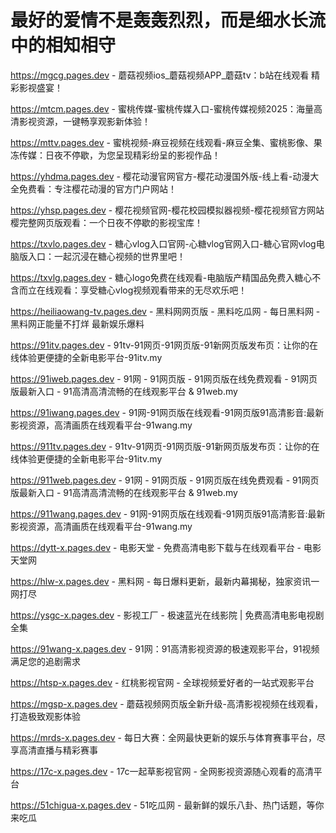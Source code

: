 # 最好的爱情不是轰轰烈烈，而是细水长流中的相知相守

https://mgcg.pages.dev - 蘑菇视频ios_蘑菇视频APP_蘑菇tv：b站在线观看 精彩影视盛宴！

https://mtcm.pages.dev - 蜜桃传媒-蜜桃传媒入口-蜜桃传媒视频2025：海量高清影视资源，一键畅享观影新体验！

https://mttv.pages.dev - 蜜桃视频-麻豆视频在线观看-麻豆全集、蜜桃影像、果冻传媒：日夜不停歇，为您呈现精彩纷呈的影视作品！

https://yhdma.pages.dev - 樱花动漫官网官方-樱花动漫国外版-线上看-动漫大全免费看：专注樱花动漫的官方门户网站！

https://yhsp.pages.dev - 樱花视频官网-樱花校园模拟器视频-樱花视频官方网站樱完整网页版观看：一个日夜不停歇的影视宝库！

https://txvlo.pages.dev - 糖心vlog入口官网-心糖vlog官网入口-糖心官网vlog电脑版入口：一起沉浸在糖心视频的世界里吧！

https://txvlg.pages.dev - 糖心logo免费在线观看-电脑版产精国品免费入糖心不含而立在线观看：享受糖心vlog视频观看带来的无尽欢乐吧！

https://heiliaowang-tv.pages.dev - 黑料网网页版 - 黑料吃瓜网 - 每日黑料网 - 黑料网正能量不打烊 最新娱乐爆料

https://91itv.pages.dev - 91tv-91网页-91网页版-91新网页版发布页：让你的在线体验更便捷的全新电影平台-91itv.my

https://91iweb.pages.dev - 91网 - 91网页版 - 91网页版在线免费观看 - 91网页版最新入口 - 91高清高清流畅的在线观影平台 & 91web.my

https://91iwang.pages.dev - 91网-91网页版在线观看-91网页版91高清影音:最新影视资源，高清画质在线观看平台-91wang.my

https://911tv.pages.dev - 91tv-91网页-91网页版-91新网页版发布页：让你的在线体验更便捷的全新电影平台-91itv.my

https://911web.pages.dev - 91网 - 91网页版 - 91网页版在线免费观看 - 91网页版最新入口 - 91高清高清流畅的在线观影平台 & 91web.my

https://911wang.pages.dev - 91网-91网页版在线观看-91网页版91高清影音:最新影视资源，高清画质在线观看平台-91wang.my

https://dytt-x.pages.dev - 电影天堂 - 免费高清电影下载与在线观看平台 - 电影天堂网

https://hlw-x.pages.dev - 黑料网 - 每日爆料更新，最新内幕揭秘，独家资讯一网打尽

https://ysgc-x.pages.dev - 影视工厂 - 极速蓝光在线影院 | 免费高清电影电视剧全集

https://91wang-x.pages.dev - 91网：91高清影视资源的极速观影平台，91视频满足您的追剧需求

https://htsp-x.pages.dev - 红桃影视官网 - 全球视频爱好者的一站式观影平台

https://mgsp-x.pages.dev - 蘑菇视频网页版全新升级-高清影视视频在线观看，打造极致观影体验

https://mrds-x.pages.dev - 每日大赛：全网最快更新的娱乐与体育赛事平台，尽享高清直播与精彩赛事

https://17c-x.pages.dev - 17c一起草影视官网 - 全网影视资源随心观看的高清平台

https://51chigua-x.pages.dev - 51吃瓜网 - 最新鲜的娱乐八卦、热门话题，等你来吃瓜
